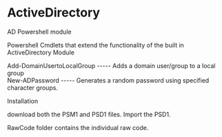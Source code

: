 # ActiveDirectory
AD Powershell module

Powershell Cmdlets that extend the functionality of the built in ActiveDirectory Module

Add-DomainUsertoLocalGroup ----- Adds a domain user/group to a local group   
New-ADPassword ----- Generates a random password using specified character groups.

Installation

download both the PSM1 and PSD1 files.  Import the PSD1.

RawCode folder contains the individual raw code.
